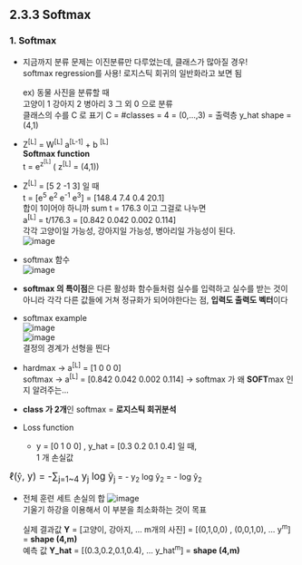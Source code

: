 ## 2.3.3 Softmax

### 1. Softmax

- 지금까지 분류 문제는 이진분류만 다루었는데, 클래스가 많아질 경우!  
  softmax regression를 사용! 로지스틱 회귀의 일반화라고 보면 됨

  ex) 동물 사진을 분류할 때  
  고양이 1 강아지 2 병아리 3 그 외 0 으로 분류  
  클래스의 수를 C 로 표기 C = #classes = 4 = (0,...,3) = 출력층
  y_hat shape = (4,1)

- Z<sup>[L]</sup> = W<sup>[L]</sup> a<sup>[L-1]</sup> + b <sup>[L]</sup>  
  **Softmax function**  
  t = e<sup>z<sup>[L]</sup></sup>   ( z<sup>[L]</sup> = (4,1))  
- Z<sup>[L]</sup> = [5 2 -1 3] 일 때  
  t = [e<sup>5</sup> e<sup>2</sup> e<sup>-1</sup> e<sup>3</sup>] = [148.4 7.4 0.4 20.1]  
  합이 1이어야 하니까 sum t = 176.3 이고 그걸로 나누면  
  a<sup>[L]</sup> = t/176.3 = [0.842 0.042 0.002 0.114]  
  각각 고양이일 가능성, 강아지일 가능성, 병아리일 가능성이 된다.  
  ![image](https://github.com/user-attachments/assets/94da3439-0aa7-4857-85d6-0e8fe3bca364)


- softmax 함수  
  ![image](https://github.com/user-attachments/assets/d7b53c64-15b5-49d6-895c-869396986327)

- **softmax 의 특이점**은 다른 활성화 함수들처럼 실수를 입력하고 실수를 받는 것이 아니라
  각각 다른 값들에 거쳐 정규화가 되어야한다는 점, **입력도 출력도 벡터**이다

- softmax example  
  ![image](https://github.com/user-attachments/assets/bb8fdb9a-42b8-43b7-b82a-a51ad37b4a64)  
  ![image](https://github.com/user-attachments/assets/aef746c5-6774-4398-b86c-2d5836ef5e38)  
  결정의 경계가 선형을 띈다

- hardmax -> a<sup>[L]</sup> = [1 0 0 0]  
  softmax -> a<sup>[L]</sup> = [0.842 0.042 0.002 0.114] -> softmax 가 왜 **SOFT**max 인지 알려주는...

- **class 가 2개**인 softmax = **로지스틱 회귀분석**

- Loss function
  - y = [0 1 0 0] , y_hat = [0.3 0.2 0.1 0.4] 일 때,  
    1 개 손실값
<p>
  <span style="font-size:1.2em;">&#8467;(<span style="font-family: 'times new roman', times, serif;">&#375;</span>, y) = -&#8721;<sub>j=1~4</sub> y<sub>j</sub> log &#375;<sub>j</sub></span>  = - y<sub>2</sub> log &#375;<sub>2</sub> = - log &#375;<sub>2</sub>
</p>

  - 전체 훈련 세트 손실의 합
    ![image](https://github.com/user-attachments/assets/70cbb962-db24-49bb-b190-e89c531e5543)  
    기울기 하강을 이용해서 이 부분을 최소화하는 것이 목표

    실제 결과값 **Y** = [고양이, 강아지, ... m개의 사진] = [(0,1,0,0) , (0,0,1,0), ... y<sup>m</sup>]  = **shape (4,m)**  
    예측 값 **Y_hat** = [(0.3,0.2,0.1,0.4), ... y_hat<sup>m</sup>]  = **shape (4,m)**


  
